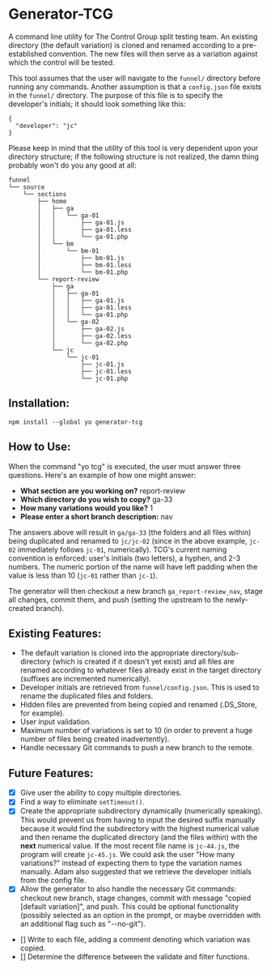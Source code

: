# Generator-TCG

A command line utility for The Control Group split testing team. An existing directory (the default variation) is cloned and renamed according to a pre-established convention. The new files will then serve as a variation against which the control will be tested.

This tool assumes that the user will navigate to the `funnel/` directory before running any commands. Another assumption is that a `config.json` file exists in the `funnel/` directory. The purpose of this file is to specify the developer's initials; it should look something like this:

```
{
  "developer": "jc"
}
```

Please keep in mind that the utility of this tool is very dependent upon your directory structure; if the following structure is not realized, the damn thing probably won't do you any good at all:

```
funnel
└── source
    └── sections
        ├── home
        │   ├── ga
        │   │   └── ga-01
        │   │       ├── ga-01.js
        │   │       ├── ga-01.less
        │   │       └── ga-01.php
        │   └── bm
        │       └── bm-01
        │           ├── bm-01.js
        │           ├── bm-01.less
        │           └── bm-01.php
        └── report-review
            ├── ga
            │   ├── ga-01
            │   │   ├── ga-01.js
            │   │   ├── ga-01.less
            │   │   └── ga-01.php
            │   └── ga-02
            │       ├── ga-02.js
            │       ├── ga-02.less
            │       └── ga-02.php
            └── jc
                └── jc-01
                    ├── jc-01.js
                    ├── jc-01.less
                    └── jc-01.php
```

## Installation:

`npm install --global yo generator-tcg`

## How to Use:

When the command "yo tcg" is executed, the user must answer three questions. Here's an example of how one might answer:

* **What section are you working on?**  report-review
* **Which directory do you wish to copy?**  ga-33
* **How many variations would you like?**  1
* **Please enter a short branch description:**  nav

The answers above will result in `ga/ga-33` (the folders and all files within) being duplicated and renamed to `jc/jc-02` (since in the above example, `jc-02` immediately follows `jc-01`, numerically). TCG's current naming convention is enforced: user's initials (two letters), a hyphen, and 2-3 numbers. The numeric portion of the name will have left padding when the value is less than 10 (`jc-01` rather than `jc-1`).

The generator will then checkout a new branch `ga_report-review_nav`, stage all changes, commit them, and push (setting the upstream to the newly-created branch).

## Existing Features:

* The default variation is cloned into the appropriate directory/sub-directory (which is created if it doesn't yet exist) and all files are renamed according to whatever files already exist in the target directory (suffixes are incremented numerically).
* Developer initials are retrieved from `funnel/config.json`. This is used to rename the duplicated files and folders.
* Hidden files are prevented from being copied and renamed (.DS_Store, for example).
* User input validation.
* Maximum number of variations is set to 10 (in order to prevent a huge number of files being created inadvertently).
* Handle necessary Git commands to push a new branch to the remote.

## Future Features:

- [x] Give user the ability to copy multiple directories.
- [x] Find a way to eliminate `setTimeout()`.
- [x] Create the appropriate subdirectory dynamically (numerically speaking). This would prevent us from having to input the desired suffix manually because it would find the subdirectory with the highest numerical value and then rename the duplicated directory (and the files within) with the **next** numerical value. If the most recent file name is `jc-44.js`, the program will create `jc-45.js`. We could ask the user "How many variations?" instead of expecting them to type the variation names manually. Adam also suggested that we retrieve the developer initials from the config file.
- [x] Allow the generator to also handle the necessary Git commands: checkout new branch, stage changes, commit with message "copied [default variation]", and push. This could be optional functionality (possibly selected as an option in the prompt, or maybe overridden with an additional flag such as "--no-git").
- [] Write to each file, adding a comment denoting which variation was copied.
- [] Determine the difference between the validate and filter functions.
